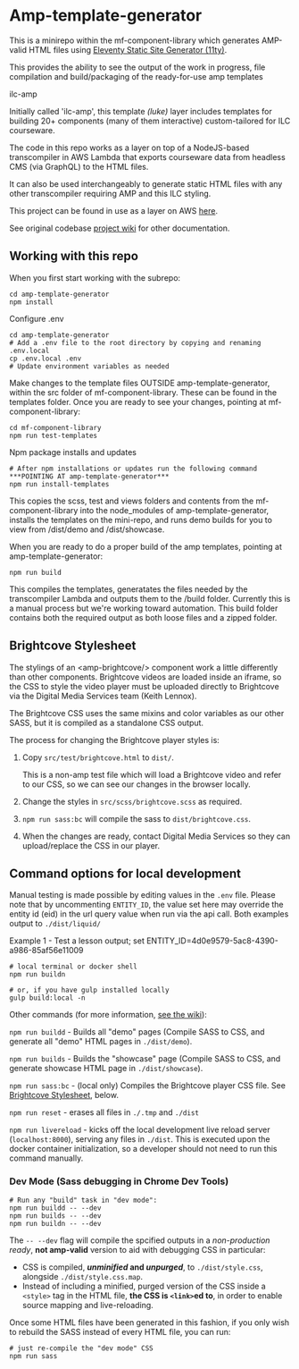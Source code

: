 # Amp-template-generator

This is a minirepo within the mf-component-library which generates AMP-valid HTML files using [Eleventy Static Site Generator (11ty)](https://www.11ty.dev/docs/).

This provides the ability to see the output of the work in progress, file compilation and build/packaging of the ready-for-use amp templates

ilc-amp

Initially called 'ilc-amp', this template _(luke)_ layer includes templates for building 20+ components (many of them interactive) custom-tailored for ILC courseware.

The code in this repo works as a layer on top of a NodeJS-based transcompiler in AWS Lambda that exports courseware data from headless CMS (via GraphQL) to the HTML files.

It can also be used interchangeably to generate static HTML files with any other transcompiler requiring AMP and this ILC styling.

This project can be found in use as a layer on AWS [here](https://ca-central-1.console.aws.amazon.com/lambda/home?region=ca-central-1#/functions/tatooine-prod-compile?tab=configuration).

See original codebase [project wiki](https://gitlab.tvo.org/content-solutions/courseware-graphql-output/wikis/) for other documentation.

## Working with this repo

When you first start working with the subrepo:

```
cd amp-template-generator
npm install

```

Configure .env

```
cd amp-template-generator
# Add a .env file to the root directory by copying and renaming .env.local
cp .env.local .env
# Update environment variables as needed
```

Make changes to the template files OUTSIDE amp-template-generator, within the src
folder of mf-component-library. These can be found in the templates folder. Once you are ready to see your changes, pointing at mf-component-library:

```
cd mf-component-library
npm run test-templates

```

Npm package installs and updates

```
# After npm installations or updates run the following command ***POINTING AT amp-template-generator***
npm run install-templates

```

This copies the scss, test and views folders and contents from the mf-component-library into the node_modules of amp-template-generator, installs the templates on the mini-repo, and runs demo builds for you to view from /dist/demo and /dist/showcase.

When you are ready to do a proper build of the amp templates, pointing at amp-template-generator:

```
npm run build
```

This compiles the templates, generatates the files needed by the transcompiler Lambda and outputs them to the /build folder. Currently this is a manual process but we're working toward automation. This build folder contains both the required output as both loose files and a zipped folder.

## Brightcove Stylesheet

The stylings of an &lt;amp-brightcove/&gt; component work a little differently than other components. Brightcove videos are loaded inside an iframe, so the CSS to style the video player must be uploaded directly to Brightcove via the Digital Media Services team (Keith Lennox).

The Brightcove CSS uses the same mixins and color variables as our other SASS, but it is compiled as a standalone CSS output.

The process for changing the Brightcove player styles is:

1. Copy `src/test/brightcove.html` to `dist/`.

   This is a non-amp test file which will load a Brightcove video and refer to our CSS, so we can see our changes in the browser locally.

2. Change the styles in `src/scss/brightcove.scss` as required.

3. `npm run sass:bc` will compile the sass to `dist/brightcove.css`.

4. When the changes are ready, contact Digital Media Services so they can upload/replace the CSS in our player.

## Command options for local development

Manual testing is made possible by editing values in the `.env` file. Please note that by uncommenting `ENTITY_ID`, the value set here may override the entity id (eid) in the url query value when run via the api call. Both examples output to `./dist/liquid/`

Example 1 - Test a lesson output; set ENTITY_ID=4d0e9579-5ac8-4390-a986-85af56e11009

```
# local terminal or docker shell
npm run buildn

# or, if you have gulp installed locally
gulp build:local -n
```

Other commands (for more information, [see the wiki](https://gitlab.tvo.org/content-solutions/courseware-graphql-output/wikis/Transcompiler-Commands)):

`npm run buildd` - Builds all "demo" pages (Compile SASS to CSS, and generate all "demo" HTML pages in `./dist/demo`).

`npm run builds` - Builds the "showcase" page (Compile SASS to CSS, and generate showcase HTML page in `./dist/showcase`).

`npm run sass:bc` - (local only) Compiles the Brightcove player CSS file. See [Brightcove Stylesheet](#brightcove-stylesheet), below.

`npm run reset` - erases all files in `./.tmp` and `./dist`

`npm run livereload` - kicks off the local development live reload server (`localhost:8000`), serving any files in `./dist`. This is executed upon the docker container initialization, so a developer should not need to run this command manually.

### Dev Mode (Sass debugging in Chrome Dev Tools)

```
# Run any "build" task in "dev mode":
npm run buildd -- --dev
npm run builds -- --dev
npm run buildn -- --dev
```

The `-- --dev` flag will compile the spcified outputs in a _non-production ready_, **not amp-valid** version to aid with debugging CSS in particular:

- CSS is compiled, **_unminified_ and _unpurged_**, to `./dist/style.css`, alongside `./dist/style.css.map`.
- Instead of including a minified, purged version of the CSS inside a `<style>` tag in the HTML file, **the CSS is `<link>`ed to**, in order to enable source mapping and live-reloading.

Once some HTML files have been generated in this fashion, if you only wish to rebuild the SASS instead of every HTML file, you can run:

```
# just re-compile the "dev mode" CSS
npm run sass
```
